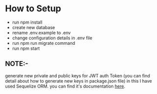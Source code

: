 # How to Setup

- run npm install
- create new database
- rename .env.example to .env
- change configuration details in .env file
- run npm run migrate command
- run npm start

## NOTE:-

generate new private and public keys for JWT auth Token (you can find detail about how to generate new keys in package.json file)
in this I have used Sequelize ORM. you can find it's documentation [here](http://docs.sequelizejs.com/ "Sequelize Documentation").

